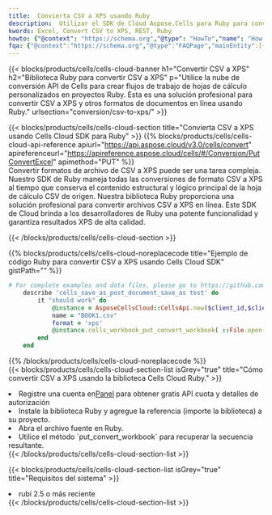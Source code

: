 ```yaml
---
title:  Convierta CSV a XPS usando Ruby
description:  Utilizar el SDK de Cloud Aspose.Cells para Ruby para convertir un archivo de formato CSV a un archivo de formato XPS.
kwords: Excel, Convert CSV to XPS, REST, Ruby
howto: {"@context": "https://schema.org","@type": "HowTo","name": "How to convert CSV to XPS using the Cells Cloud Ruby library.","description": "How to convert CSV to XPS using the Cells Cloud Ruby library.","image": {"@type": "ImageObject"},"url": "/ruby/conversion/csv-to-xps/","step": [{ "@type": "HowToStep","name": "How to convert CSV to XPS using the Cells Cloud Ruby library. step 1", "image": {"@type": "ImageObject",},"url": "/ruby/conversion/csv-to-xps/","text": "Register an account at <a href='https://dashboard.aspose.cloud/'>Dashboard</a> to get free API quota & authorization details",},{ "@type": "HowToStep","name": "How to convert CSV to XPS using the Cells Cloud Ruby library. step 1", "image": {"@type": "ImageObject",},"url": "/ruby/conversion/csv-to-xps/","text": "Install Ruby library and add the reference (import the library) to your project.",},{ "@type": "HowToStep","name": "How to convert CSV to XPS using the Cells Cloud Ruby library. step 1", "image": {"@type": "ImageObject",},"url": "/ruby/conversion/csv-to-xps/","text": "Open the source file in Ruby.",},{ "@type": "HowToStep","name": "How to convert CSV to XPS using the Cells Cloud Ruby library. step 1", "image": {"@type": "ImageObject",},"url": "/ruby/conversion/csv-to-xps/","text": "Use the `put_convert_workbook` method to retrieve the resulting stream.",}, ],"supply": {"@type": "HowToSupply","name": "document"},"tool": [{"@type": "HowToTool","name": "RubyMine, Visual Studio Code, Aptana Studio, NetBeans"},{"@type": "HowToTool","name": "Aspose Cells"}],"totalTime": "PT6M"}
fqa: {"@context":"https://schema.org","@type":"FAQPage","mainEntity":[{"@type":"Question","name":"Why convert file formats in C# using REST API?","acceptedAnswer":{"@type":"Answer","text":"Documents are encoded in many ways, and some files may be incompatible with the software you use. To open and read such files, just convert them to appropriate file formats.<br/><ol><li>Install .NET SDK and add the reference (import the library) to your project.</li><li>Open the source file in C# using REST API.</li><li>Call the PutConvertWorkbookRequest() method, passing an output filename with required extension.</li><li>Get the result of conversion as a separate file.</li></ol>"}},{"@type":"Question","name":"What file formats can I convert with your C# library?","acceptedAnswer":{"@type":"Answer","text":"We support a variety of file formats for conversion using .NET library, including XLSX, Excel, xls , PDF, CSV, HTML, Markdown, XML, PNG, JPG, TIFF, Json, TXT and many more."}},{"@type":"Question","name":"What is the maximum allowed file size for conversion using this .NET library?","acceptedAnswer":{"@type":"Answer","text":"There are no file size limits for format conversions using .NET library."}}]}
---
```

{{< blocks/products/cells/cells-cloud-banner h1="Convertir CSV a XPS" h2="Biblioteca Ruby para convertir CSV a XPS" p="Utilice la nube de conversión API de Cells para crear flujos de trabajo de hojas de cálculo personalizados en proyectos Ruby. Esta es una solución profesional para convertir CSV a XPS y otros formatos de documentos en línea usando Ruby." urlsection="conversion/csv-to-xps/" >}}

{{< blocks/products/cells/cells-cloud-section title="Convierta CSV a XPS usando Cells Cloud SDK para Ruby" >}}
{{% blocks/products/cells/cells-cloud-api-reference apiurl="https://api.aspose.cloud/v3.0/cells/convert" apireferenceurl="https://apireference.aspose.cloud/cells/#/Conversion/PutConvertExcel" apimethod="PUT" %}}
<br/>
Convertir formatos de archivo de CSV a XPS puede ser una tarea compleja. Nuestro SDK de Ruby maneja todas las conversiones de formato CSV a XPS al tiempo que conserva el contenido estructural y lógico principal de la hoja de cálculo CSV de origen. Nuestra biblioteca Ruby proporciona una solución profesional para convertir archivos CSV a XPS en línea. Este SDK de Cloud brinda a los desarrolladores de Ruby una potente funcionalidad y garantiza resultados XPS de alta calidad.

{{< /blocks/products/cells/cells-cloud-section >}}

{{% blocks/products/cells/cells-cloud-noreplacecode title="Ejemplo de código Ruby para convertir CSV a XPS usando Cells Cloud SDK" gistPath="" %}}
 
```ruby
# For complete examples and data files, please go to https://github.com/aspose-cells-cloud/aspose-cells-cloud-ruby/
    describe 'cells_save_as_post_document_save_as test' do
        it "should work" do
            @instance = AsposeCellsCloud::CellsApi.new($client_id,$client_secret,"v3.0","https://api.aspose.cloud/")
            name = "BOOK1.csv"
            format = 'xps'
            @instance.cells_workbook_put_convert_workbook( ::File.open(File.expand_path("data/"+name),"r")  {|io| io.read(io.size) },{:format=>format})     
        end
    end
```
 
{{% /blocks/products/cells/cells-cloud-noreplacecode %}}
<br/>
{{< blocks/products/cells/cells-cloud-section-list isGrey="true" title="Cómo convertir CSV a XPS usando la biblioteca Cells Cloud Ruby." >}}
<li> Registre una cuenta en<a href="https://dashboard.aspose.cloud/">Panel</a> para obtener gratis API cuota y detalles de autorización</li>
<li>Instale la biblioteca Ruby y agregue la referencia (importe la biblioteca) a su proyecto.</li>
<li>Abra el archivo fuente en Ruby.</li>
<li>Utilice el método `put_convert_workbook` para recuperar la secuencia resultante.</li>
{{< /blocks/products/cells/cells-cloud-section-list >}}

{{< blocks/products/cells/cells-cloud-section-list isGrey="true" title="Requisitos del sistema" >}}
<li>rubí 2.5 o más reciente</li>
{{< /blocks/products/cells/cells-cloud-section-list >}}
